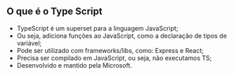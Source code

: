 ## O que é o Type Script

- TypeScript é um superset para a linguagem JavaScript;
- Ou seja, adiciona funções ao JavaScript, como a declaração de tipos de
variável;
- Pode ser utilizado com frameworks/libs, como: Express e React;
- Precisa ser compilado em JavaScript, ou seja, não executamos TS;
- Desenvolvido e mantido pela Microsoft.